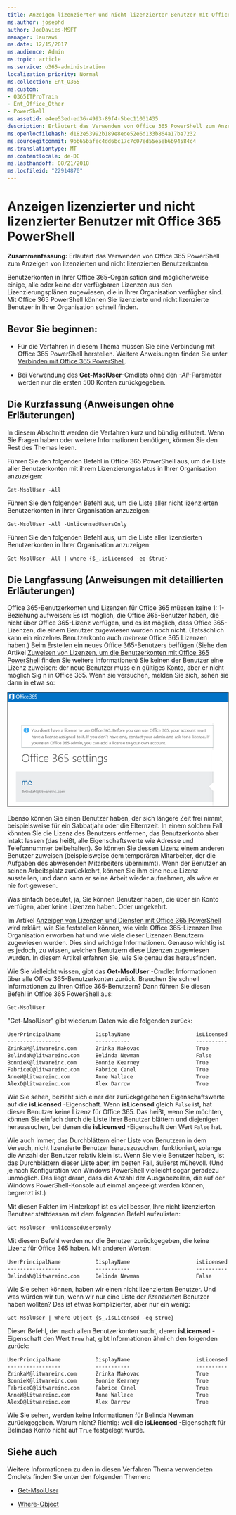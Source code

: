 ```yaml
---
title: Anzeigen lizenzierter und nicht lizenzierter Benutzer mit Office 365 PowerShell
ms.author: josephd
author: JoeDavies-MSFT
manager: laurawi
ms.date: 12/15/2017
ms.audience: Admin
ms.topic: article
ms.service: o365-administration
localization_priority: Normal
ms.collection: Ent_O365
ms.custom:
- O365ITProTrain
- Ent_Office_Other
- PowerShell
ms.assetid: e4ee53ed-ed36-4993-89f4-5bec11031435
description: Erläutert das Verwenden von Office 365 PowerShell zum Anzeigen von lizenzierten und nicht lizenzierten Benutzerkonten.
ms.openlocfilehash: d182e53992b189e8ede52e6d133b864a17ba7232
ms.sourcegitcommit: 9bb65bafec4dd6bc17c7c07ed55e5eb6b94584c4
ms.translationtype: MT
ms.contentlocale: de-DE
ms.lasthandoff: 08/21/2018
ms.locfileid: "22914870"
---
```

# <a name="view-licensed-and-unlicensed-users-with-office-365-powershell"></a>Anzeigen lizenzierter und nicht lizenzierter Benutzer mit Office 365 PowerShell

**Zusammenfassung:** Erläutert das Verwenden von Office 365 PowerShell zum Anzeigen von lizenzierten und nicht lizenzierten Benutzerkonten.
  
Benutzerkonten in Ihrer Office 365-Organisation sind möglicherweise einige, alle oder keine der verfügbaren Lizenzen aus den Lizenzierungsplänen zugewiesen, die in Ihrer Organisation verfügbar sind. Mit Office 365 PowerShell können Sie lizenzierte und nicht lizenzierte Benutzer in Ihrer Organisation schnell finden.
  
## <a name="before-you-begin"></a>Bevor Sie beginnen:

- Für die Verfahren in diesem Thema müssen Sie eine Verbindung mit Office 365 PowerShell herstellen. Weitere Anweisungen finden Sie unter [Verbinden mit Office 365 PowerShell](connect-to-office-365-powershell.md).
    
- Bei Verwendung des **Get-MsolUser**-Cmdlets ohne den _-All_-Parameter werden nur die ersten 500 Konten zurückgegeben.
    
## <a name="the-short-version-instructions-without-explanations"></a>Die Kurzfassung (Anweisungen ohne Erläuterungen)

In diesem Abschnitt werden die Verfahren kurz und bündig erläutert. Wenn Sie Fragen haben oder weitere Informationen benötigen, können Sie den Rest des Themas lesen.
  
Führen Sie den folgenden Befehl in Office 365 PowerShell aus, um die Liste aller Benutzerkonten mit ihrem Lizenzierungsstatus in Ihrer Organisation anzuzeigen:
  
```
Get-MsolUser -All
```

Führen Sie den folgenden Befehl aus, um die Liste aller nicht lizenzierten Benutzerkonten in Ihrer Organisation anzuzeigen:
  
```
Get-MsolUser -All -UnlicensedUsersOnly
```

Führen Sie den folgenden Befehl aus, um die Liste aller lizenzierten Benutzerkonten in Ihrer Organisation anzuzeigen:
  
```
Get-MsolUser -All | where {$_.isLicensed -eq $true}
```

## <a name="the-long-version-instructions-with-detailed-explanations"></a>Die Langfassung (Anweisungen mit detaillierten Erläuterungen)

Office 365-Benutzerkonten und Lizenzen für Office 365 müssen keine 1: 1-Beziehung aufweisen: Es ist möglich, die Office 365-Benutzer haben, die nicht über Office 365-Lizenz verfügen, und es ist möglich, dass Office 365-Lizenzen, die einem Benutzer zugewiesen wurden noch nicht. (Tatsächlich kann ein einzelnes Benutzerkonto auch *mehrere* Office 365 Lizenzen haben.) Beim Erstellen ein neues Office 365-Benutzers beifügen (Siehe den Artikel [Zuweisen von Lizenzen, um die Benutzerkonten mit Office 365 PowerShell](assign-licenses-to-user-accounts-with-office-365-powershell.md) finden Sie weitere Informationen) Sie keinen der Benutzer eine Lizenz zuweisen: der neue Benutzer muss ein gültiges Konto, aber er nicht möglich Sig n in Office 365. Wenn sie versuchen, melden Sie sich, sehen sie dann in etwa so:
  
![Benutzer ohne gültige Office 365-Lizenz.](media/o365-powershell-no-license.png)
  
Ebenso können Sie einen Benutzer haben, der sich längere Zeit frei nimmt, beispielsweise für ein Sabbatjahr oder die Elternzeit. In einem solchen Fall könnten Sie die Lizenz des Benutzers entfernen, das Benutzerkonto aber intakt lassen (das heißt, alle Eigenschaftswerte wie Adresse und Telefonnummer beibehalten). So können Sie dessen Lizenz einem anderen Benutzer zuweisen (beispielsweise dem temporären Mitarbeiter, der die Aufgaben des abwesenden Mitarbeiters übernimmt). Wenn der Benutzer an seinen Arbeitsplatz zurückkehrt, können Sie ihm eine neue Lizenz ausstellen, und dann kann er seine Arbeit wieder aufnehmen, als wäre er nie fort gewesen.
  
Was einfach bedeutet, ja, Sie können Benutzer haben, die über ein Konto verfügen, aber keine Lizenzen haben. Oder umgekehrt.
  
Im Artikel [Anzeigen von Lizenzen und Diensten mit Office 365 PowerShell](view-licenses-and-services-with-office-365-powershell.md) wird erklärt, wie Sie feststellen können, wie viele Office 365-Lizenzen Ihre Organisation erworben hat und wie viele dieser Lizenzen Benutzern zugewiesen wurden. Dies sind wichtige Informationen. Genauso wichtig ist es jedoch, zu wissen, welchen Benutzern diese Lizenzen zugewiesen wurden. In diesem Artikel erfahren Sie, wie Sie genau das herausfinden.
  
Wie Sie vielleicht wissen, gibt das **Get-MsolUser** -Cmdlet Informationen über alle Office 365-Benutzerkonten zurück. Brauchen Sie schnell Informationen zu Ihren Office 365-Benutzern? Dann führen Sie diesen Befehl in Office 365 PowerShell aus:
  
```
Get-MsolUser
```

"Get-MsolUser" gibt wiederum Daten wie die folgenden zurück:
  
```
UserPrincipalName           DisplayName                     isLicensed
-----------------           -----------                     ----------
ZrinkaM@litwareinc.com      Zrinka Makovac                  True
BelindaN@litwareinc.com     Belinda Newman                  False
BonnieK@litwareinc.com      Bonnie Kearney                  True
FabriceC@litwareinc.com     Fabrice Canel                   True
AnneW@litwareinc.com        Anne Wallace                    True
AlexD@litwareinc.com        Alex Darrow                     True
```

Wie Sie sehen, bezieht sich einer der zurückgegebenen Eigenschaftswerte auf die **isLicensed** -Eigenschaft. Wenn **isLicensed** gleich `False` ist, hat dieser Benutzer keine Lizenz für Office 365. Das heißt, wenn Sie möchten, können Sie einfach durch die Liste Ihrer Benutzer blättern und diejenigen heraussuchen, bei denen die **isLicensed** -Eigenschaft den Wert `False` hat.
  
Wie auch immer, das Durchblättern einer Liste von Benutzern in dem Versuch, nicht lizenzierte Benutzer herauszusuchen, funktioniert, solange die Anzahl der Benutzer relativ klein ist. Wenn Sie viele Benutzer haben, ist das Durchblättern dieser Liste aber, im besten Fall, äußerst mühevoll. (Und je nach Konfiguration von Windows PowerShell vielleicht sogar geradezu unmöglich. Das liegt daran, dass die Anzahl der Ausgabezeilen, die auf der Windows PowerShell-Konsole auf einmal angezeigt werden können, begrenzt ist.)
  
Mit diesen Fakten im Hinterkopf ist es viel besser, Ihre nicht lizenzierten Benutzer stattdessen mit dem folgenden Befehl aufzulisten:
  
```
Get-MsolUser -UnlicensedUsersOnly
```

Mit diesem Befehl werden nur die Benutzer zurückgegeben, die keine Lizenz für Office 365 haben. Mit anderen Worten:
  
```
UserPrincipalName           DisplayName                     isLicensed
-----------------           -----------                     ----------
BelindaN@litwareinc.com     Belinda Newman                  False
```

Wie Sie sehen können, haben wir einen nicht lizenzierten Benutzer. Und was würden wir tun, wenn wir nur eine Liste der  *lizenzierten*  Benutzer haben wollten? Das ist etwas komplizierter, aber nur ein wenig:
  
```
Get-MsolUser | Where-Object {$_.isLicensed -eq $true}
```

Dieser Befehl, der nach allen Benutzerkonten sucht, deren **isLicensed** -Eigenschaft den Wert `True` hat, gibt Informationen ähnlich den folgenden zurück:
  
```
UserPrincipalName           DisplayName                     isLicensed
-----------------           -----------                     ----------
ZrinkaM@litwareinc.com      Zrinka Makovac                  True
BonnieK@litwareinc.com      Bonnie Kearney                  True
FabriceC@litwareinc.com     Fabrice Canel                   True
AnneW@litwareinc.com        Anne Wallace                    True
AlexD@litwareinc.com        Alex Darrow                     True
```

Wie Sie sehen, werden keine Informationen für Belinda Newman zurückgegeben. Warum nicht? Richtig: weil die **isLicensed** -Eigenschaft für Belindas Konto nicht auf `True` festgelegt wurde.
  
## <a name="see-also"></a>Siehe auch

Weitere Informationen zu den in diesen Verfahren Thema verwendeten Cmdlets finden Sie unter den folgenden Themen:
  
- [Get-MsolUser](https://go.microsoft.com/fwlink/p/?LinkId=691547)
    
- [Where-Object](https://go.microsoft.com/fwlink/p/?LinkId=113423)
    

